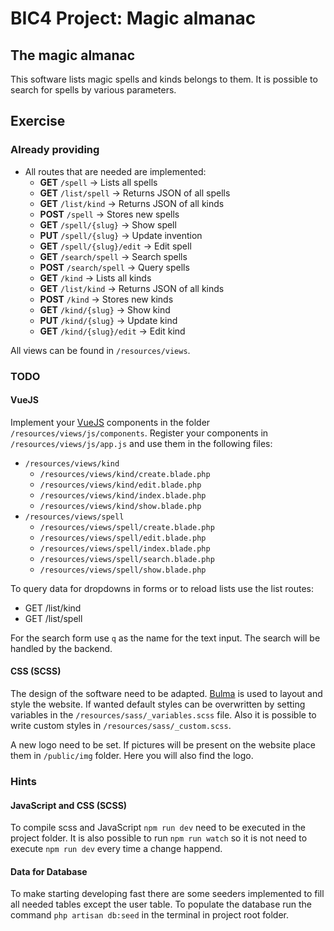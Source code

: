 # BIC4 Project: Magic almanac

## The magic almanac

This software lists magic spells and kinds belongs to them.
It is possible to search for spells by various parameters.

## Exercise

### Already providing

 * All routes that are needed are implemented:
     * **GET** ```/spell``` &rarr; Lists all spells
     * **GET** ```/list/spell``` &rarr; Returns JSON of all spells
     * **GET** ```/list/kind``` &rarr; Returns JSON of all kinds
     * **POST** ```/spell``` &rarr; Stores new spells
     * **GET** ```/spell/{slug}``` &rarr; Show spell
     * **PUT** ```/spell/{slug}``` &rarr; Update invention
     * **GET** ```/spell/{slug}/edit``` &rarr; Edit spell
     * **GET** ```/search/spell``` &rarr; Search spells
     * **POST** ```/search/spell``` &rarr; Query spells
     * **GET** ```/kind``` &rarr; Lists all kinds
     * **GET** ```/list/kind``` &rarr; Returns JSON of all kinds
     * **POST** ```/kind``` &rarr; Stores new kinds
     * **GET** ```/kind/{slug}``` &rarr; Show kind
     * **PUT** ```/kind/{slug}``` &rarr; Update kind
     * **GET** ```/kind/{slug}/edit``` &rarr; Edit kind

All views can be found in ```/resources/views```.

### TODO

#### VueJS

Implement your [VueJS](https://vue.js) components in the folder ```/resources/views/js/components```.
Register your components in ```/resources/views/js/app.js``` and use them in the following files:

 * ```/resources/views/kind```
     * ```/resources/views/kind/create.blade.php```
     * ```/resources/views/kind/edit.blade.php```
     * ```/resources/views/kind/index.blade.php```
     * ```/resources/views/kind/show.blade.php```
 * ```/resources/views/spell```
      * ```/resources/views/spell/create.blade.php```
      * ```/resources/views/spell/edit.blade.php```
      * ```/resources/views/spell/index.blade.php```
      * ```/resources/views/spell/search.blade.php```
      * ```/resources/views/spell/show.blade.php```
      
To query data for dropdowns in forms or to reload lists use the list routes:
 * GET /list/kind
 * GET /list/spell
 
For the search form use ```q``` as the name for the text input.
The search will be handled by the backend.

#### CSS (SCSS)

The design of the software need to be adapted.
[Bulma](https://bulma.io) is used to layout and style the website.
If wanted default styles can be overwritten by setting variables in the ```/resources/sass/_variables.scss``` file.
Also it is possible to write custom styles in ```/resources/sass/_custom.scss```.

A new logo need to be set. If pictures will be present on the website place them in ```/public/img``` folder.
Here you will also find the logo.

### Hints

#### JavaScript and CSS (SCSS)

To compile scss and JavaScript ```npm run dev``` need to be executed in the project folder.
It is also possible to run ```npm run watch``` so it is not need to execute ```npm run dev``` every time a change happend. 

#### Data for Database

To make starting developing fast there are some seeders implemented to fill all needed tables except the user table.
To populate the database run the command ```php artisan db:seed``` in the terminal in project root folder.
